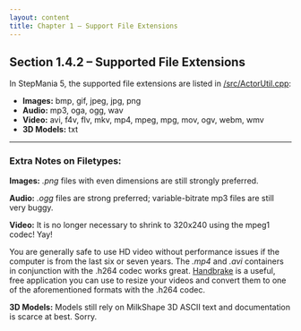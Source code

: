 ```yaml
---
layout: content
title: Chapter 1 – Support File Extensions
---
```



## Section 1.4.2 – Supported File Extensions

In StepMania 5, the supported file extensions are listed in [/src/ActorUtil.cpp](https://github.com/stepmania/stepmania/blob/master/src/ActorUtil.cpp):


+ **Images:** bmp, gif, jpeg, jpg, png
+ **Audio:** mp3, oga, ogg, wav
+ **Video:** avi, f4v, flv, mkv, mp4, mpeg, mpg, mov, ogv, webm, wmv
+ **3D Models:** txt


<hr>

### Extra Notes on Filetypes:

**Images:** *.png* files with even dimensions are still strongly preferred.

**Audio:** *.ogg* files are strong preferred; variable-bitrate mp3 files are still very buggy.

**Video:** It is no longer necessary to shrink to 320x240 using the mpeg1 codec!  Yay!

You are generally safe to use HD video without performance issues if the computer
is from the last six or seven years. The *.mp4* and *.avi* containers in
conjunction with the .h264 codec works great. [Handbrake](https://handbrake.fr/)
is a useful, free application you can use to resize your videos and convert them to
one of the aforementioned formats with the .h264 codec.

**3D Models:** Models still rely on MilkShape 3D ASCII text and documentation
is scarce at best.  Sorry.